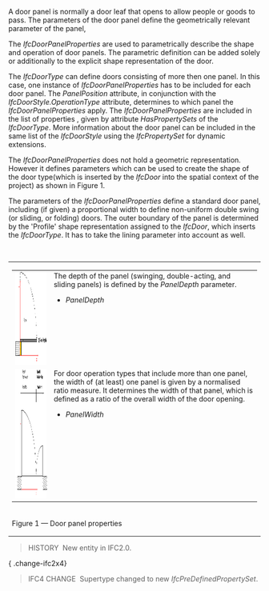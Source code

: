 ﻿A door panel is normally a door leaf that opens to allow people or goods to pass. The parameters of the door panel define the geometrically relevant parameter of the panel,

The _IfcDoorPanelProperties_ are used to parametrically describe the shape and operation of door panels. The parametric definition can be added solely or additionally to the explicit shape representation of the door.

The _IfcDoorType_ can define doors consisting of more then one panel. In this case, one instance of _IfcDoorPanelProperties_ has to be included for each door panel. The _PanelPosition_ attribute, in conjunction with the _IfcDoorStyle.OperationType_ attribute, determines to which panel the _IfcDoorPanelProperties_ apply. The _IfcDoorPanelProperties_ are included in the list of properties , given by attribute _HasPropertySets_ of the _IfcDoorType_. More information about the door panel can be included in the same list of the _IfcDoorStyle_ using the _IfcPropertySet_ for dynamic extensions.

The _IfcDoorPanelProperties_ does not hold a geometric representation. However it defines parameters which can be used to create the shape of the door type(which is inserted by the _IfcDoor_ into the spatial context of the project) as shown in Figure 1.

The parameters of the _IfcDoorPanelProperties_ define a standard door panel, including (if given) a proportional width to define non-uniform double swing (or sliding, or folding) doors. The outer boundary of the panel is determined by the 'Profile' shape representation assigned to the _IfcDoor_, which inserts the _IfcDoorType_. It has to take the lining parameter into account as well.

&nbsp;

<table>
 <tr>
  <td>
   <table class="gridtable">
    <tr valign="top">
     <td align="left" valign="top"><img src="../../../../../../figures/ifcdoorpanelproperties-fig01.gif" alt="panel 1" border="0" height="187" width="266"></td>
     <td align="left" valign="top">The depth of the panel (swinging, double-acting, and sliding panels) is defined by the <em>PanelDepth</em> parameter.
      <ul>
       <li class="small"><em>PanelDepth</em></li>
      </ul>
     </td>
    </tr>
    <tr valign="top">
     <td align="left" valign="top"><img src="../../../../../../figures/ifcdoorpanelproperties-fig02.gif" alt="panel 2" border="0" height="259" width="304"></td>
     <td align="left" valign="top">For door operation types that include more than one panel, the width of (at least) one panel is
      given by a normalised ratio measure. It determines the width of that panel, which is defined as a ratio of the overall width of the door opening.
      <ul>
       <li class="small"><em>PanelWidth</em></li>
      </ul>
     </td>
    </tr>
   </table>
  </td>
 </tr>
 <tr>
  <td><p class="figure">Figure 1 &mdash; Door panel properties</p></td>
 </tr>
</table>

> HISTORY&nbsp; New entity in IFC2.0.

{ .change-ifc2x4}
> IFC4 CHANGE&nbsp; Supertype changed to new _IfcPreDefinedPropertySet_.